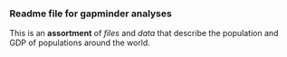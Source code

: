 ### Readme file for gapminder analyses


This is an **assortment** of *files* and *data* that describe the population and GDP of populations around the world.

